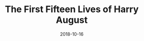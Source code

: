---
date: 2018-10-16
dateYear: 2018
isbn: 9780316399623
title: The First Fifteen Lives of Harry August
description: "Harry August is on his deathbed. Again. No matter what he does or the decisions he makes, when death comes, Harry always returns to where he began, a child with all the knowledge of a life he has already lived a dozen times before. Nothing ever changes. Until now. As Harry nears the end of his eleventh life, a little girl appears at his bedside. 'I nearly missed you, Doctor August,' she says. 'I need to send a message.' This is the story of what Harry does next, and what he did before, and how he tries to save a past he cannot change and a future he cannot allow."
cover: cover-first-fifteen-lives-of-harry-august.jpeg
coverGoogle: https://books.google.com/books/content?id=Wm9pngEACAAJ&printsec=frontcover&img=1&zoom=1&source=gbs_api
pageCount: 432
authors: Claire North
publishers: Redhook
published: 2014-10-21
publishedYear: 2014
shelves:
- fiction
portfolioFeature: true
---
